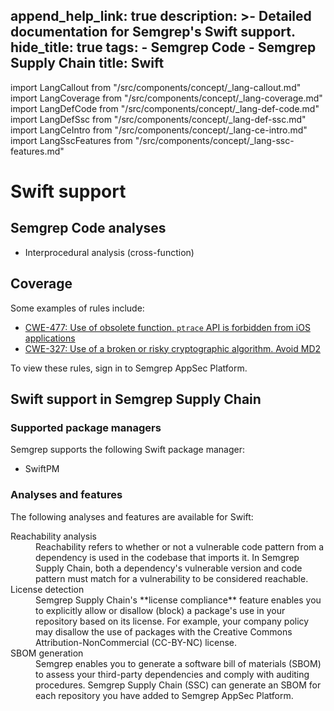 append_help_link: true
description: >-
  Detailed documentation for Semgrep's Swift support. 
hide_title: true
tags:
    - Semgrep Code
    - Semgrep Supply Chain
title: Swift
---

import LangCallout from "/src/components/concept/_lang-callout.md"
import LangCoverage from "/src/components/concept/_lang-coverage.md"
import LangDefCode from "/src/components/concept/_lang-def-code.md"
import LangDefSsc from "/src/components/concept/_lang-def-ssc.md"
import LangCeIntro from "/src/components/concept/_lang-ce-intro.md"
import LangSscFeatures from "/src/components/concept/_lang-ssc-features.md"

# Swift support

<LangCallout name="Swift" />

## Semgrep Code analyses

* Interprocedural analysis (cross-function)

## Coverage 

<LangCoverage />

Some examples of rules include:

- [<i class="fas fa-external-link fa-xs"></i> CWE-477: Use of obsolete function. `ptrace` API is forbidden from iOS applications](https://semgrep.dev/orgs/-/editor/r/swift.lang.forbidden.forbidden-ios-api.swift-forbidden-ios-apis?editorMode=advanced)
- [<i class="fas fa-external-link fa-xs"></i> CWE-327: Use of a broken or risky cryptographic algorithm. Avoid MD2](https://semgrep.dev/orgs/-/editor/r/swift.commoncrypto.insecure-hashing-algorithm-md2.insecure-hashing-algorithm-md2?editorMode=advanced)

To view these rules, sign in to Semgrep AppSec Platform.

## Swift support in Semgrep Supply Chain

<LangDefSsc />

### Supported package managers

Semgrep supports the following Swift package manager:

- SwiftPM

### Analyses and features

The following analyses and features are available for Swift:

<dl>
<dt>Reachability analysis</dt>
<dd>
Reachability refers to whether or not a vulnerable code pattern from a dependency is used in the codebase that imports it. In Semgrep Supply Chain, both a dependency's vulnerable version and code pattern must match for a vulnerability to be considered reachable.
</dd>
<dt>License detection</dt>
<dd>
Semgrep Supply Chain's **license compliance** feature enables you to explicitly allow or disallow (block) a package's use in your repository based on its license. For example, your company policy may disallow the use of packages with the Creative Commons Attribution-NonCommercial (CC-BY-NC) license.
</dd>
<dt>SBOM generation</dt>
<dd>
Semgrep enables you to generate a software bill of materials (SBOM) to assess your third-party dependencies and comply with auditing procedures. Semgrep Supply Chain (SSC) can generate an SBOM for each repository you have added to Semgrep AppSec Platform.
</dd>
</dl>

